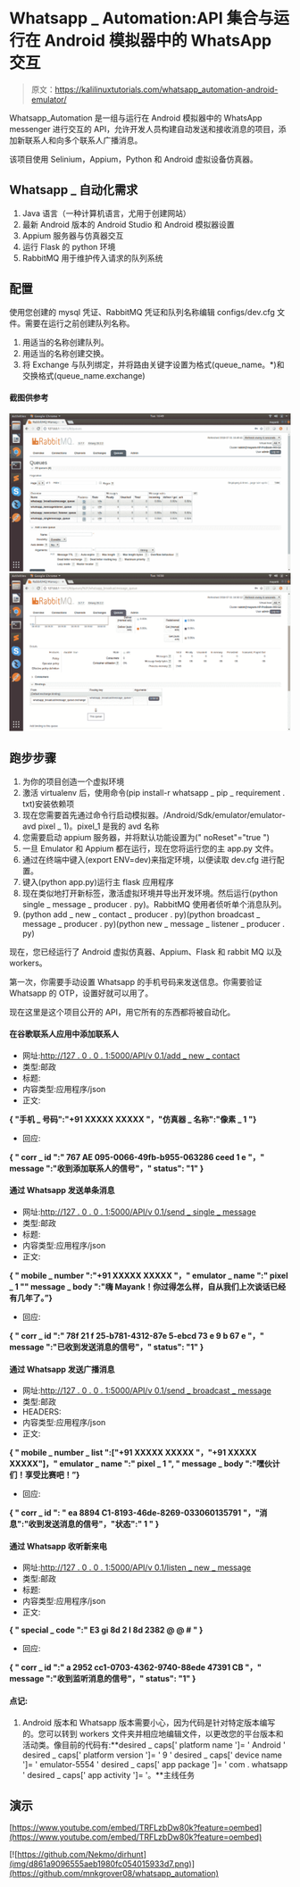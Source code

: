 # Whatsapp _ Automation:API 集合与运行在 Android 模拟器中的 WhatsApp 交互

> 原文：<https://kalilinuxtutorials.com/whatsapp_automation-android-emulator/>

Whatsapp_Automation 是一组与运行在 Android 模拟器中的 WhatsApp messenger 进行交互的 API，允许开发人员构建自动发送和接收消息的项目，添加新联系人和向多个联系人广播消息。

该项目使用 Selinium，Appium，Python 和 Android 虚拟设备仿真器。

## **Whatsapp _ 自动化需求**

1.  Java 语言（一种计算机语言，尤用于创建网站）
2.  最新 Android 版本的 Android Studio 和 Android 模拟器设置
3.  Appium 服务器与仿真器交互
4.  运行 Flask 的 python 环境
5.  RabbitMQ 用于维护传入请求的队列系统

## **配置**

使用您创建的 mysql 凭证、RabbitMQ 凭证和队列名称编辑 configs/dev.cfg 文件。需要在运行之前创建队列名称。

1.  用适当的名称创建队列。
2.  用适当的名称创建交换。
3.  将 Exchange 与队列绑定，并将路由关键字设置为格式(queue_name。*)和交换格式(queue_name.exchange)

#### **截图供参考**

![](img/62bcddd0354fb0f1275f0642352a0e2c.png) ![](img/feebd13e16a3de3ed989cc1ad9e196e6.png)

## **跑步步骤**

1.  为你的项目创造一个虚拟环境
2.  激活 virtualenv 后，使用命令(pip install-r whatsapp _ pip _ requirement . txt)安装依赖项
3.  现在您需要首先通过命令行启动模拟器。/Android/Sdk/emulator/emulator-avd pixel _ 1)。pixel_1 是我的 avd 名称
4.  您需要启动 appium 服务器，并将默认功能设置为(" noReset"="true ")
5.  一旦 Emulator 和 Appium 都在运行，现在您将运行您的主 app.py 文件。
6.  通过在终端中键入(export ENV=dev)来指定环境，以便读取 dev.cfg 进行配置。
7.  键入(python app.py)运行主 flask 应用程序
8.  现在类似地打开新标签，激活虚拟环境并导出开发环境。然后运行(python single _ message _ producer . py)。RabbitMQ 使用者侦听单个消息队列。
9.  (python add _ new _ contact _ producer . py)(python broadcast _ message _ producer . py)(python new _ message _ listener _ producer . py)

现在，您已经运行了 Android 虚拟仿真器、Appium、Flask 和 rabbit MQ 以及 workers。

第一次，你需要手动设置 Whatsapp 的手机号码来发送信息。你需要验证 Whatsapp 的 OTP，设置好就可以用了。

现在这里是这个项目公开的 API，用它所有的东西都将被自动化。

#### **在谷歌联系人应用中添加联系人**

*   网址:[http://127 . 0 . 0 . 1:5000/API/v 0.1/add _ new _ contact](http://127.0.0.1:5000/api/v0.1/add_new_contact)
*   类型:邮政
*   标题:
*   内容类型:应用程序/json
*   正文:

**{ "手机 _ 号码":"+91 XXXXX XXXXX "，"仿真器 _ 名称":"像素 _ 1 "}**

*   回应:

**{ " corr _ id ":" 767 AE 095-0066-49fb-b955-063286 ceed 1 e "，" message ":"收到添加联系人的信号"，" status": "1" }**

#### **通过 Whatsapp 发送单条消息**

*   网址:[http://127 . 0 . 0 . 1:5000/API/v 0.1/send _ single _ message](http://127.0.0.1:5000/api/v0.1/send_single_message)
*   类型:邮政
*   标题:
*   内容类型:应用程序/json
*   正文:

**{ " mobile _ number ":"+91 XXXXX XXXXX "，" emulator _ name ":" pixel _ 1 "" message _ body ":"嗨 Mayank！你过得怎么样，自从我们上次谈话已经有几年了。”}**

*   回应:

**{ " corr _ id ":" 78f 21 f 25-b781-4312-87e 5-ebcd 73 e 9 b 67 e "，" message ":"已收到发送消息的信号"，" status": "1" }**

#### **通过 Whatsapp 发送广播消息**

*   网址:[http://127 . 0 . 0 . 1:5000/API/v 0.1/send _ broadcast _ message](http://127.0.0.1:5000/api/v0.1/send_broadcast_message)
*   类型:邮政
*   HEADERS:
*   内容类型:应用程序/json
*   正文:

**{ " mobile _ number _ list ":["+91 XXXXX XXXXX "，"+91 XXXXX XXXXX"]，" emulator _ name ":" pixel _ 1 ", " message _ body ":"嘿伙计们！享受比赛吧！”}**

*   回应:

**{ " corr _ id ": " ea 8894 C1-8193-46de-8269-033060135791 "，"消息":"收到发送消息的信号"，"状态":" 1 " }**

#### **通过 Whatsapp 收听新来电**

*   网址:[http://127 . 0 . 0 . 1:5000/API/v 0.1/listen _ new _ message](http://127.0.0.1:5000/api/v0.1/listen_new_message)
*   类型:邮政
*   标题:
*   内容类型:应用程序/json
*   正文:

**{ " special _ code ":" E3 gi 8d 2 I 8d 2382 @ @ # " }**

*   回应:

**{ " corr _ id ":" a 2952 cc1-0703-4362-9740-88ede 47391 CB "，" message ":"收到监听消息的信号"，" status": "1" }**

#### **点记:**

1.  Android 版本和 Whatsapp 版本需要小心，因为代码是针对特定版本编写的。您可以转到 workers 文件夹并相应地编辑文件，以更改您的平台版本和活动类。像目前的代码有:**desired _ caps[' platform name ']= ' Android ' desired _ caps[' platform version ']= ' 9 ' desired _ caps[' device name ']= ' emulator-5554 ' desired _ caps[' app package ']= ' com . whatsapp ' desired _ caps[' app activity ']= '。**主线任务

## **演示**

[https://www.youtube.com/embed/TRFLzbDw80k?feature=oembed](https://www.youtube.com/embed/TRFLzbDw80k?feature=oembed)

[![https://github.com/Nekmo/dirhunt](img/d861a9096555aeb1980fc054015933d7.png)](https://github.com/mnkgrover08/whatsapp_automation)